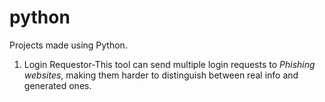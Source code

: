 # python
Projects made using Python.

1. Login Requestor-This tool can send multiple login requests to *Phishing websites*, making them harder to distinguish between real info and generated ones.
